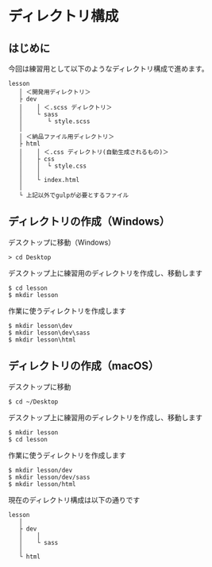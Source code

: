 # ディレクトリ構成

## はじめに

今回は練習用として以下のようなディレクトリ構成で進めます。
```
lesson
   │ ＜開発用ディレクトリ＞
   ├ dev
   │    │ ＜.scss ディレクトリ＞
   │    └ sass
   │       └ style.scss
   │
   │ ＜納品ファイル用ディレクトリ＞
   ├ html
   │    │ ＜.css ディレクトリ(自動生成されるもの)＞
   │    ├ css
   │    │  └ style.css
   │    │
   │    └ index.html
   │
   └ 上記以外でgulpが必要とするファイル
```

## ディレクトリの作成（Windows）

デスクトップに移動（Windows）
```
> cd Desktop
```

デスクトップ上に練習用のディレクトリを作成し、移動します
```
$ cd lesson
$ mkdir lesson
```

作業に使うディレクトリを作成します
```
$ mkdir lesson\dev
$ mkdir lesson\dev\sass
$ mkdir lesson\html
```


## ディレクトリの作成（macOS）

デスクトップに移動
```
$ cd ~/Desktop
```

デスクトップ上に練習用のディレクトリを作成し、移動します
```
$ mkdir lesson
$ cd lesson
```

作業に使うディレクトリを作成します
```
$ mkdir lesson/dev
$ mkdir lesson/dev/sass
$ mkdir lesson/html
```

現在のディレクトリ構成は以下の通りです
```
lesson
   │ 
   ├ dev
   │    │
   │    └ sass
   │
   └ html
```






